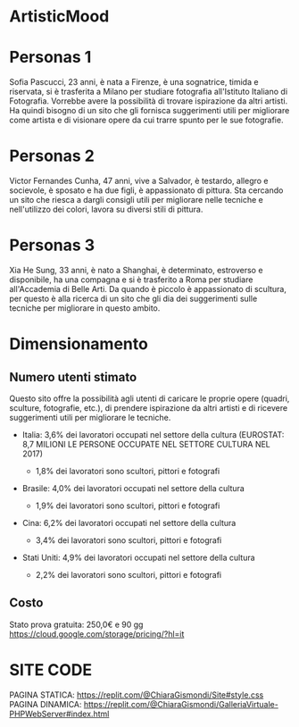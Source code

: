 # ArtisticMood

# Personas 1
Sofia Pascucci, 23 anni, è nata a Firenze, è una sognatrice, timida e riservata, si è trasferita a Milano per studiare fotografia all'Istituto Italiano di Fotografia. Vorrebbe avere la possibilità di trovare ispirazione da altri artisti. Ha quindi bisogno di un sito che gli fornisca suggerimenti utili per migliorare come artista e di visionare opere da cui trarre spunto per le sue fotografie.

# Personas 2
Victor Fernandes Cunha, 47 anni, vive a Salvador, è testardo, allegro e socievole, è sposato e ha due figli, è appassionato di pittura. Sta cercando un sito che riesca a dargli consigli utili per migliorare nelle tecniche e nell'utilizzo dei colori, lavora su diversi stili di pittura.

# Personas 3
Xia He Sung, 33 anni, è nato a Shanghai, è determinato, estroverso e disponibile, ha una compagna e si è trasferito a Roma per studiare all'Accademia di Belle Arti. Da quando è piccolo è appassionato di scultura, per questo è alla ricerca di un sito che gli dia dei suggerimenti sulle tecniche per migliorare in questo ambito.


# Dimensionamento

## Numero utenti stimato
Questo sito offre la possibilità agli utenti di caricare le proprie opere (quadri, sculture, fotografie, etc.), di prendere ispirazione da altri artisti e di ricevere suggerimenti utili per migliorare le tecniche.

- Italia: 3,6% dei lavoratori occupati nel settore della cultura 
(EUROSTAT: 8,7 MILIONI LE PERSONE OCCUPATE NEL SETTORE CULTURA NEL 2017)
  - 1,8% dei lavoratori sono scultori, pittori e fotografi

- Brasile: 4,0% dei lavoratori occupati nel settore della cultura
  - 1,9% dei lavoratori sono scultori, pittori e fotografi

- Cina: 6,2% dei lavoratori occupati nel settore della cultura
  - 3,4% dei lavoratori sono scultori, pittori e fotografi

- Stati Uniti: 4,9% dei lavoratori occupati nel settore della cultura
  - 2,2% dei lavoratori sono scultori, pittori e fotografi

## Costo
Stato prova gratuita: 250,0€ e 90 gg
https://cloud.google.com/storage/pricing/?hl=it

# SITE CODE
PAGINA STATICA: https://replit.com/@ChiaraGismondi/Site#style.css
PAGINA DINAMICA: https://replit.com/@ChiaraGismondi/GalleriaVirtuale-PHPWebServer#index.html


